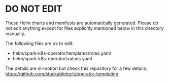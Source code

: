 # DO NOT EDIT

These Helm charts and manifests are automatically generated.
Please do not edit anything except for files explicitly mentioned below in this
directory manually.

The following files are ok to edit:

- helm/spark-k8s-operator/templates/roles.yaml
- helm/spark-k8s-operator/values.yaml

The details are in-motion but check this repository for a few details:
<https://github.com/stackabletech/operator-templating>
